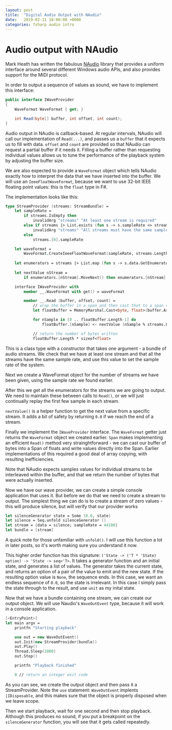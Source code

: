 ```yaml
---
layout: post
title:  "Digital Audio Output with NAudio"
date:   2019-02-11 18:00:00 +0000
categories: fsharp audio intro
---
```


# Audio output with NAudio

Mark Heath has written the fabulous [NAudio](https://github.com/naudio/NAudio) library that provides a uniform interface around several different Windows audio APIs, and also provides support for the MIDI protocol. 

In order to output a sequence of values as sound, we have to implement this interface:

```csharp
public interface IWaveProvider
{
    WaveFormat WaveFormat { get; }

    int Read(byte[] buffer, int offset, int count);
}
```

Audio output in NAudio is callback-based. At regular intervals, NAudio will call our implementation of `Read(...)`, and passes us a `buffer` that it expects us to fill with data. `offset` and `count` are provided so that NAudio can request a partial buffer if it needs it. Filling a buffer rather than requesting individual values allows us to tune the performance of the playback system by adjusting the buffer size. 

We are also expected to provide a `WaveFormat` object which tells NAudio exactly how to interpret the data that we have inserted into the buffer.  We will use an `IeeeFloatWaveFormat`, because we want to use 32-bit IEEE floating point values: this is the `float` type in F#.

The implementation looks like this:
```fsharp
type StreamProvider (streams: StreamBundle) =
    let sampleRate = 
        if streams.IsEmpty then
            invalidArg "streams" "At least one stream is required"
        else if streams |> List.exists (fun s -> s.sampleRate <> streams.[0].sampleRate) then
            invalidArg "streams" "All streams must have the same sample rate"
        else
            streams.[0].sampleRate

    let waveFormat = 
        WaveFormat.CreateIeeeFloatWaveFormat(sampleRate, streams.Length)
    
    let enumerators = streams |> List.map (fun s -> s.data.GetEnumerator())
    
    let nextValue nStream = 
        if enumerators.[nStream].MoveNext() then enumerators.[nStream].Current else 0.0

    interface IWaveProvider with
        member __.WaveFormat with get() = waveFormat

        member __.Read (buffer, offset, count) =
            // wrap the buffer in a span and then cast that to a span of float
            let floatBuffer = MemoryMarshal.Cast<byte, float>(buffer.AsSpan(offset, count)) 

            for nSample in [0 .. floatBuffer.Length-1] do
                floatBuffer.[nSample] <- nextValue (nSample % streams.Length)

            // return the number of bytes written
            floatBuffer.Length * sizeof<float>
```

This is a class type with a constructor that takes one argument - a bundle of audio streams. We check that we have at least one stream and that all the streams have the same sample rate, and use this value to set the sample rate of the system.

Next we create a WaveFormat object for the number of streams we have been given, using the sample rate we found earlier. 

After this we get all the enumerators for the streams we are going to output. We need to maintain these between calls to `Read()`, or we will just continually replay the first few sample in each stream.

`nextValue()` is a helper function to get the next value from a specific stream. It adds a bit of safety by returning `0.0` if we reach the end of a stream.

Finally we implement the `IWaveProvider` interface. The `WaveFormat` getter just returns the `WaveFormat` object we created earlier. `Span` makes implementing an efficient `Read()` method very strainghtforward - we can cast our buffer of bytes into a Span of floats and write values directly into the Span. Earlier implementations of this required a good deal of array copying, with resulting inefficiencies. 

Note that NAudio expects samples values for individual streams to be interleaved within the buffer, and that we return the number of bytes that were actually inserted.

Now we have our wave provider, we can create a simple console application that uses it. But before we do that we need to create a stream to output.  The simplest thing we can do is to create a stream of zero values - this will produce silence, but will verify that our provider works
``` fsharp
let silenceGenerator state = Some (0.0, state)
let silence = Seq.unfold silenceGenerator ()
let stream = {data = silence; sampleRate = 44100}
let bundle = [stream]
```

A quick note for those unfamiliar with `unfold()`. I will use this function a lot in later posts, so it's worth making sure you understand it now. 

This higher order function has this signature: `('State -> ('T * 'State) option) -> 'State -> seq<'T>`. It takes a generator function and an initial state, and generates a list of values. The generator takes the current state, and returns an option of a pair of the value to emit and the new state. If the resulting option value is `None`, the sequence ends. In this case, we want an endless sequence of `0.0`, so the state is irrelevant. In this case I simply pass the state through to the result, and use `unit` as my inital state.

Now that we have a bundle containing one stream, we can create our output object. We will use Naudio's `WaveOutEvent` type, because it will work in a console application.

``` fsharp
[<EntryPoint>]
let main argv =
    printfn "Starting playback"

    use out = new WaveOutEvent()
    out.Init(new StreamProvider(bundle))
    out.Play()
    Thread.Sleep(1000)
    out.Stop()

    printfn "Playback finished"

    0 // return an integer exit code
```

As you can see, we create the output object and then pass it a StreamProvider. Note the `use` statement: `WaveOutEvent` implents `|IDisposable`, and this makes sure that the object is properly disposed when we leave scope.

Then we start playback, wait for one second and then stop playback. Although this produces no sound, if you put a breakpoint on the `silenceGenerator` function, you will see that it gets called repeatedly.